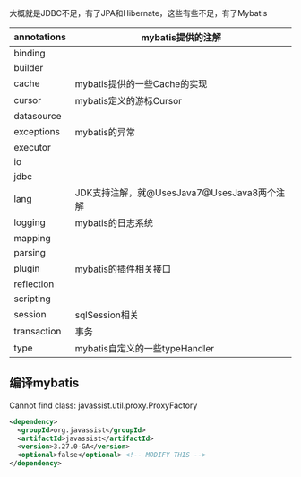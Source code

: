 大概就是JDBC不足，有了JPA和Hibernate，这些有些不足，有了Mybatis

| annotations | mybatis提供的注解                           |
| ----------- | ------------------------------------------- |
| binding     |                                             |
| builder     |                                             |
| cache       | mybatis提供的一些Cache的实现                |
| cursor      | mybatis定义的游标Cursor                     |
| datasource  |                                             |
| exceptions  | mybatis的异常                               |
| executor    |                                             |
| io          |                                             |
| jdbc        |                                             |
| lang        | JDK支持注解，就@UsesJava7@UsesJava8两个注解 |
| logging     | mybatis的日志系统                           |
| mapping     |                                             |
| parsing     |                                             |
| plugin      | mybatis的插件相关接口                       |
| reflection  |                                             |
| scripting   |                                             |
| session     | sqlSession相关                              |
| transaction | 事务                                        |
| type        | mybatis自定义的一些typeHandler              |

## 编译mybatis

Cannot find class: javassist.util.proxy.ProxyFactory

```xml
<dependency>
  <groupId>org.javassist</groupId>
  <artifactId>javassist</artifactId>
  <version>3.27.0-GA</version>
  <optional>false</optional> <!-- MODIFY THIS -->
</dependency>
```

